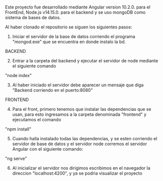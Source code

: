 Este proyecto fue desarrollado mediante Angular version 10.2.0. para el FrontEnd, Node.js v14.15.0. para el backend y se uso mongoDB
como sistema de bases de datos.

Al haber clonado el repositorio se siguen los siguientes pasos:

1. Iniciar el servidor de la base de datos corriendo el programa "mongod.exe" que se encuentra en donde instalo la bd.

BACKEND

2. Entrar a la carpeta del backend y ejecutar el servidor de node mediante el siguiente comando

"node index"

3. Al haber iniciado el servidor debe aparecer un mensaje que diga "Backend corriendo en el puerto:8080"

FRONTEND

4. Para el front, primero tenemos que instalar las dependencias que se usan, para esto ingresamos a la carpeta
   denominada "frontend" y ejecutamos el comando

"npm install"

5. Cuando halla instalado todas las dependencias, y se esten corriendo el servidor de base de datos y el servidor node
   corremos el servidor Angular con el siguiente comando:

"ng serve"

6. Al inicializar el servidor nos dirigimos escribimos en el navegador la direccion "localhost:4200", y ya se
   podria visualizar el proyecto
